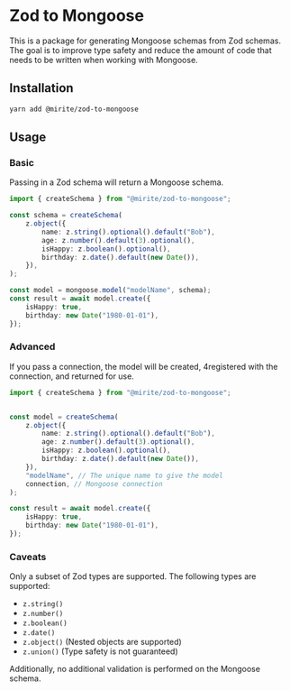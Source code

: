 # Zod to Mongoose

This is a package for generating Mongoose schemas from Zod schemas. The goal is to improve type safety and reduce the amount of code that needs to be written when working with Mongoose.

## Installation

```bash
yarn add @mirite/zod-to-mongoose
```

## Usage

### Basic

Passing in a Zod schema will return a Mongoose schema.
```typescript
import { createSchema } from "@mirite/zod-to-mongoose";

const schema = createSchema(
    z.object({
        name: z.string().optional().default("Bob"),
        age: z.number().default(3).optional(),
        isHappy: z.boolean().optional(),
        birthday: z.date().default(new Date()),
    }),
);

const model = mongoose.model("modelName", schema);
const result = await model.create({
    isHappy: true,
    birthday: new Date("1980-01-01"),
});
````

### Advanced
If you pass a connection, the model will be created, 4registered with the connection, and returned for use.
```typescript
import { createSchema } from "@mirite/zod-to-mongoose";


const model = createSchema(
    z.object({
        name: z.string().optional().default("Bob"),
        age: z.number().default(3).optional(),
        isHappy: z.boolean().optional(),
        birthday: z.date().default(new Date()),
    }),
    "modelName", // The unique name to give the model
    connection, // Mongoose connection
);

const result = await model.create({
    isHappy: true,
    birthday: new Date("1980-01-01"),
});
```

### Caveats
Only a subset of Zod types are supported. The following types are supported:
- `z.string()`
- `z.number()`
- `z.boolean()`
- `z.date()`
- `z.object()` (Nested objects are supported)
- `z.union()` (Type safety is not guaranteed)

Additionally, no additional validation is performed on the Mongoose schema.
